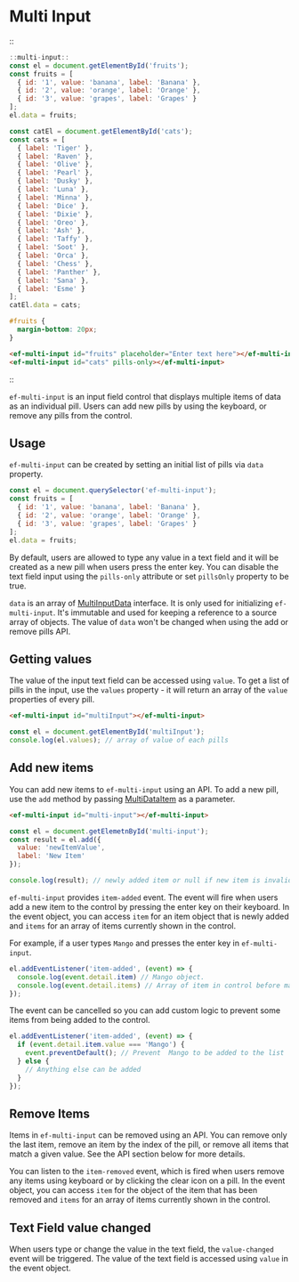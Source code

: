 <!--
type: page
title: Multi Input
location: ./elements/multi-input
layout: default
-->

# Multi Input

::
```javascript
::multi-input::
const el = document.getElementById('fruits');
const fruits = [
  { id: '1', value: 'banana', label: 'Banana' },
  { id: '2', value: 'orange', label: 'Orange' },
  { id: '3', value: 'grapes', label: 'Grapes' }
];
el.data = fruits;

const catEl = document.getElementById('cats');
const cats = [
  { label: 'Tiger' },
  { label: 'Raven' },
  { label: 'Olive' },
  { label: 'Pearl' },
  { label: 'Dusky' },
  { label: 'Luna' },
  { label: 'Minna' },
  { label: 'Dice' },
  { label: 'Dixie' },
  { label: 'Oreo' },
  { label: 'Ash' },
  { label: 'Taffy' },
  { label: 'Soot' },
  { label: 'Orca' },
  { label: 'Chess' },
  { label: 'Panther' },
  { label: 'Sana' },
  { label: 'Esme' }
];
catEl.data = cats;
```
```css
#fruits {
  margin-bottom: 20px;
}
```
```html
<ef-multi-input id="fruits" placeholder="Enter text here"></ef-multi-input>
<ef-multi-input id="cats" pills-only></ef-multi-input>
```
::

`ef-multi-input` is an input field control that displays multiple items of data as an individual pill. Users can add new pills by using the keyboard, or remove any pills from the control.

## Usage

`ef-multi-input` can be created by setting an initial list of pills via `data` property.

```javascript
const el = document.querySelector('ef-multi-input');
const fruits = [
  { id: '1', value: 'banana', label: 'Banana' },
  { id: '2', value: 'orange', label: 'Orange' },
  { id: '3', value: 'grapes', label: 'Grapes' }
];
el.data = fruits;
```

By default, users are allowed to type any value in a text field and it will be created as a new pill when users press the enter key. You can disable the text field input using the `pills-only` attribute or set `pillsOnly` property to be true.

`data` is an array of [MultiInputData](https://github.com/Refinitiv/refinitiv-ui/blob/develop/packages/elements/src/multi-input/helpers/types.ts) interface. It is only used for initializing `ef-multi-input`. It's immutable and used for keeping a reference to a source array of objects. The value of `data` won't be changed when using the add or remove pills API.
## Getting values

The value of the input text field can be accessed using `value`. To get a list of pills in the input, use the `values` property - it will return an array of the `value` properties of every pill.

```html
<ef-multi-input id="multiInput"></ef-multi-input>
```
```javascript
const el = document.getElementById('multiInput');
console.log(el.values); // array of value of each pills
```

## Add new items
You can add new items to `ef-multi-input` using an API. To add a new pill, use the `add` method by passing [MultiDataItem](https://github.com/Refinitiv/refinitiv-ui/blob/develop/packages/elements/src/multi-input/helpers/types.ts) as a parameter.

```html
<ef-multi-input id="multi-input"></ef-multi-input>
```
```javascript
const el = document.getElemetnById('multi-input');
const result = el.add({
  value: 'newItemValue',
  label: 'New Item'
});

console.log(result); // newly added item or null if new item is invalid
```

`ef-multi-input` provides `item-added` event. The event will fire when users add a new item to the control by pressing the enter key on their keyboard. In the event object, you can access `item` for an item object that is newly added and `items` for an array of items currently shown in the control.

For example, if a user types `Mango` and presses the enter key in `ef-multi-input`.

```javascript
el.addEventListener('item-added', (event) => {
  console.log(event.detail.item) // Mango object.
  console.log(event.detail.items) // Array of item in control before mango is added.
});
```

The event can be cancelled so you can add custom logic to prevent some items from being added to the control.

```javascript
el.addEventListener('item-added', (event) => {
  if (event.detail.item.value === 'Mango') {
    event.preventDefault(); // Prevent  Mango to be added to the list
  } else {
    // Anything else can be added
  }
});
```

## Remove Items
Items in `ef-multi-input` can be removed using an API. You can remove only the last item, remove an item by the index of the pill, or remove all items that match a given value. See the API section below for more details.

You can listen to the `item-removed` event, which is fired when users remove any items using keyboard or by clicking the clear icon on a pill. In the event object, you can access `item` for the object of the item that has been removed and `items` for an array of items currently shown in the control.

## Text Field value changed
When users type or change the value in the text field, the `value-changed` event will be triggered. The value of the text field is accessed using `value` in the event object.

